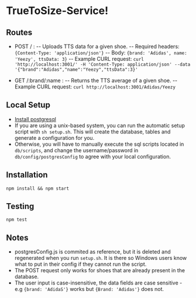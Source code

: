 # TrueToSize-Service!

## Routes
 - POST / :
	 -- Uploads TTS data for a given shoe.
	 -- Required headers: `{Content-Type: 'application/json'}`
	 -- Body: `{brand: 'Adidas', name: 'Yeezy', ttsData: 3}`
         -- Example CURL request: `curl 'http://localhost:3001/' -H 'Content-Type: application/json' --data '{"brand":"Adidas","name":"Yeezy","ttsData":3}'`
 
 - GET /:brand/:name :
	 -- Returns the TTS average of a given shoe.
	 -- Example CURL request: `curl http://localhost:3001/Adidas/Yeezy`
## Local Setup
  - [Install postgresql](http://postgresguide.com/setup/install.html)
  - If you are using a unix-based system, you can run the automatic setup script with `sh setup.sh`. This will create the database, tables and generate a configuration for you.
  - Otherwise, you will have to manually execute the sql scripts located in `db/scripts`, and change the username/password in `db/config/postgresConfig` to agree with your local configuration.
## Installation
`npm install && npm start`
## Testing
`npm test`
## Notes
- postgresConfig.js is commited as reference, but it is deleted and regenerated when you run `setup.sh`. It is there so Windows users know what to put in their config if they cannot run the script.
- The POST request only works for shoes that are already present in the database. 
- The user input is case-insensitive, the data fields are case sensitive - e.g `{brand: 'AdidaS'}` works but `{Brand: 'Adidas'}` does not.


